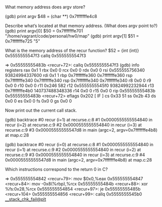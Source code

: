What memory address does argv store?

(gdb) print argv
$48 = (char **) 0x7fffffffe4c8


Describe what’s located at that memory address. (What does argv point to?)
(gdb) print argv[0]
$50 = 0x7fffffffe701 "/home/vagrant/code/personal/hw0/map"
(gdb) print argv[1]
$51 = 0x7fffffffe725 "5"


What is the memory address of the recur function?
$52 = {int (int)} 0x5555555547f3 <recur>
callq  0x5555555547f3 <recur>

=> 0x55555555483b <recur+72>:   callq  0x5555555547f3 <recur>
(gdb) info registers
rax            0x1      1
rbx            0x0      0
rcx            0x0      0
rdx            0x0      0
rsi            0x555555756340   93824994337600
rdi            0x1      1
rbp            0x7fffffffe360   0x7fffffffe360
rsp            0x7fffffffe340   0x7fffffffe340
rsp            0x7fffffffe340   0x7fffffffe340
r8             0x0      0
r9             0x0      0
r10            0x0      0
r11            0x246    582
r12            0x5555555545f0   93824992232944
r13            0x7fffffffe4b0   140737488348336
r14            0x0      0
r15            0x0      0
rip            0x55555555483b   0x55555555483b <recur+72>
eflags         0x202    [ IF ]
cs             0x33     51
ss             0x2b     43
ds             0x0      0
es             0x0      0
fs             0x0      0
gs             0x0      0


Now print out the current call stack.

(gdb) backtrace
#0  recur (i=1) at recurse.c:8
#1  0x0000555555554840 in recur (i=2) at recurse.c:9
#2  0x0000555555554840 in recur (i=3) at recurse.c:9
#3  0x00005555555547d8 in main (argc=2, argv=0x7fffffffe4b8) at map.c:28


(gdb) backtrace
#0  recur (i=0) at recurse.c:8
#1  0x0000555555554840 in recur (i=1) at recurse.c:9
#2  0x0000555555554840 in recur (i=2) at recurse.c:9
#3  0x0000555555554840 in recur (i=3) at recurse.c:9
#4  0x00005555555547d8 in main (argc=2, argv=0x7fffffffe4b8) at map.c:28

Which instructions correspond to the return 0 in C?

=> 0x555555554842 <recur+79>:   mov    $0x0,%eax
   0x555555554847 <recur+84>:   mov    -0x8(%rbp),%rcx
   0x55555555484b <recur+88>:   xor    %fs:0x28,%rcx
   0x555555554854 <recur+97>:   je     0x55555555485b <recur+104>
   0x555555554856 <recur+99>:   callq  0x5555555545b0 <__stack_chk_fail@plt>

